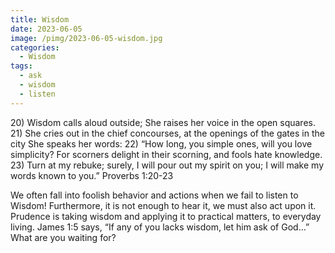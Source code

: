 ```yaml
---
title: Wisdom
date: 2023-06-05
image: /pimg/2023-06-05-wisdom.jpg
categories:
  - Wisdom
tags:
  - ask
  - wisdom
  - listen
---
```


<p data-block-key="yts3y">20) Wisdom calls aloud outside; She raises her voice in the open squares. 21) She cries out in the chief concourses, at the openings of the gates in the city She speaks her words: 22) “How long, you simple ones, will you love simplicity? For scorners delight in their scorning, and fools hate knowledge. 23) Turn at my rebuke; surely, I will pour out my spirit on you; I will make my words known to you.” Proverbs 1:20-23</p><p data-block-key="fnsln">We often fall into foolish behavior and actions when we fail to listen to Wisdom! Furthermore, it is not enough to hear it, we must also act upon it. Prudence is taking wisdom and applying it to practical matters, to everyday living. James 1:5 says, “If any of you lacks wisdom, let him ask of God…” What are you waiting for?</p>

